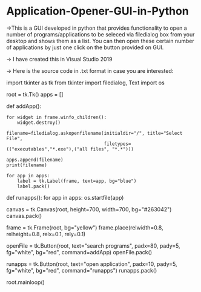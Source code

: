 # Application-Opener-GUI-in-Python
->This is a GUI developed in python that provides functionality to open a number of programs/applications to be seleced via filedialog box from your desktop and shows them as a list. You can then open these certain number of applications by just one click on the button provided on GUI.


-> I have created this in Visual Studio 2019 


-> Here is the source code in .txt format in case you are interested:


import tkinter as tk 
from tkinter import filedialog, Text
import os


root = tk.Tk()
apps = []


def addApp():

    for widget in frame.winfo_children():
        widget.destroy()

    filename=filedialog.askopenfilename(initialdir="/", title="Select File",
                                        filetypes=(("executables","*.exe"),("all files", "*.*")))

    apps.append(filename)
    print(filename)

    for app in apps:
        label = tk.Label(frame, text=app, bg="blue")
        label.pack()

def runapps():
    for app in apps:
        os.startfile(app)



canvas = tk.Canvas(root, height=700, width=700, bg="#263042")
canvas.pack()

frame = tk.Frame(root, bg="yellow")
frame.place(relwidth=0.8, relheight=0.8, relx=0.1, rely=0.1)

openFile = tk.Button(root, text="search programs", padx=80,
                     pady=5, fg="white", bg="red", command=addApp) 
openFile.pack()


runapps = tk.Button(root, text="open application", padx=10,
                     pady=5, fg="white", bg="red", command="runapps") 
runapps.pack()




root.mainloop()
